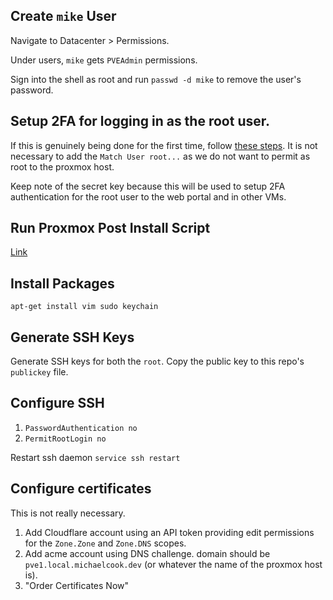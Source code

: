 ## Create `mike` User

Navigate to Datacenter > Permissions.

Under users, `mike` gets `PVEAdmin` permissions.

Sign into the shell as root and run `passwd -d mike` to remove the user's password.

## Setup 2FA for logging in as the root user.

If this is genuinely being done for the first time, follow [these steps](./configure-new-vm.md#configure-2fa). It is not necessary to add the `Match User root...` as we do not want to permit as root to the proxmox host.

Keep note of the secret key because this will be used to setup 2FA authentication for the root user to the web portal and in other VMs.

## Run Proxmox Post Install Script

[Link](./proxmox-helper-scripts.md#proxmox-ve-post-install)

## Install Packages

`apt-get install vim sudo keychain`

## Generate SSH Keys

Generate SSH keys for both the `root`. Copy the public key to this repo's `publickey` file.

## Configure SSH

1. `PasswordAuthentication no`
2. `PermitRootLogin no`

Restart ssh daemon `service ssh restart`

## Configure certificates

This is not really necessary.

1. Add Cloudflare account using an API token providing edit permissions for the `Zone.Zone` and `Zone.DNS` scopes. 
2. Add acme account using DNS challenge. domain should be `pve1.local.michaelcook.dev` (or whatever the name of the proxmox host is).
3. "Order Certificates Now"